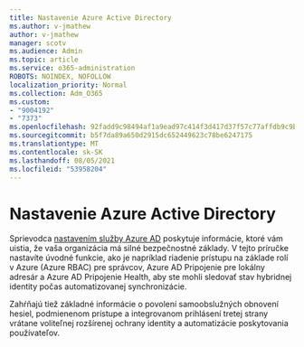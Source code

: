```yaml
---
title: Nastavenie Azure Active Directory
ms.author: v-jmathew
author: v-jmathew
manager: scotv
ms.audience: Admin
ms.topic: article
ms.service: o365-administration
ROBOTS: NOINDEX, NOFOLLOW
localization_priority: Normal
ms.collection: Adm_O365
ms.custom:
- "9004192"
- "7373"
ms.openlocfilehash: 92fadd9c98494af1a9ead97c414f3d417d37f57c77affdb9c9b3568dff4b889d
ms.sourcegitcommit: b5f7da89a650d2915dc652449623c78be6247175
ms.translationtype: MT
ms.contentlocale: sk-SK
ms.lasthandoff: 08/05/2021
ms.locfileid: "53958204"
---
```

# <a name="set-up-azure-active-directory"></a>Nastavenie Azure Active Directory

Sprievodca [nastavením služby Azure AD](https://go.microsoft.com/fwlink/?linkid=2134390) poskytuje informácie, ktoré vám uistia, že vaša organizácia má silné bezpečnostné základy. V tejto príručke nastavíte úvodné funkcie, ako je napríklad riadenie prístupu na základe rolí v Azure (Azure RBAC) pre správcov, Azure AD Pripojenie pre lokálny adresár a Azure AD Pripojenie Health, aby ste mohli sledovať stav hybridnej identity počas automatizovanej synchronizácie.

Zahŕňajú tiež základné informácie o povolení samoobslužných obnovení hesiel, podmienenom prístupe a integrovanom prihlásení tretej strany vrátane voliteľnej rozšírenej ochrany identity a automatizácie poskytovania používateľov.
